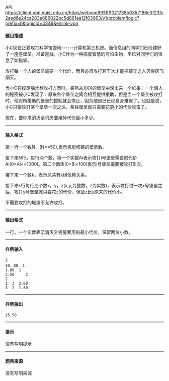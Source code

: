 API: https://client.vpn.nuist.edu.cn/https/webvpn893ff9021738b0357186c0f23fc2aed6e24ca283e886022bc5d861ea12f03963/v1/problem/logic?prefix=b&logicId=4349&enlink-vpn

#### 题目描述

小C现在正要攻打科学馆腹地------计算机第三机房。而信息组的同学们已经建好了一座座堡垒，准备迎战。小C作为一种高度智慧的可怕生物，早已对同学们的信息了如指掌。

攻打每一个人的堡垒需要一个代价，而且必须攻打若干次才能把镇守之人灭得灰飞烟灭。

当小C在绞尽脑汁想攻打方案时，突然从XXX的堡垒中滚出来一个纸条：一个惊人的秘密被小C发现了：原来各个堡垒之间会相互提供援助，但是当一个堡垒被攻打时，他对所援助的堡垒的援助就会停止，因为他自己已经自身难保了。也就是说，小C只要攻打某个堡垒一次之后，某些堡垒就只需要花更小的代价攻击了。

现在，要你求消灭全机房要用掉代价最小多少。

---

#### 输入格式

第一行一个数N，(N<=50),表示机房修建的堡垒数。

接下来N行，每行两个数，第一个实数Ai表示攻打i号堡垒需要的代价Ai(0<Ai<=1000)。第二个数Bi(0<Bi<100)表示i号堡垒需要被攻打Bi次。

接下来一个数k，表示总共有k组依赖关系。

接下来k行每行三个数x，y，z(x,y,为整数，z为实数)，表示攻打过一次x号堡垒之后，攻打y号堡垒就只要花z的代价，保证z比y原来的代价小。

不需要攻打的城堡不允许攻打。

---

#### 输出格式

一行，一个实数表示消灭全机房要用的最小代价，保留两位小数。

---

#### 样例输入
```
3 										
10．00  1
1.80  1 
2.50	 2
2
1  3  2.00
3  2  1.50

```

---

#### 样例输出
```
15.50
```

---

#### 提示

没有写明提示

---

#### 题目来源

没有写明来源